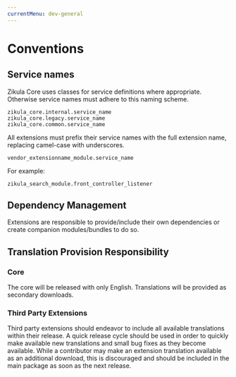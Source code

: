 ```yaml
---
currentMenu: dev-general
---
```

# Conventions

## Service names

Zikula Core uses classes for service definitions where appropriate. Otherwise service names must adhere to this naming scheme.

```
zikula_core.internal.service_name
zikula_core.legacy.service_name
zikula_core.common.service_name
```

All extensions must prefix their service names with the full extension name, replacing camel-case with underscores.

```
vendor_extensionname_module.service_name
```

For example:

```
zikula_search_module.front_controller_listener
```

## Dependency Management

Extensions are responsible to provide/include their own dependencies or create companion modules/bundles to do so.

## Translation Provision Responsibility

### Core

The core will be released with only English. Translations will be provided as secondary downloads.

### Third Party Extensions

Third party extensions should endeavor to include all available translations within their release. A quick release 
cycle should be used in order to quickly make available new translations and small bug fixes as they become available. 
While a contributor may make an extension translation available as an additional download, this is discouraged and 
should be included in the main package as soon as the next release.
